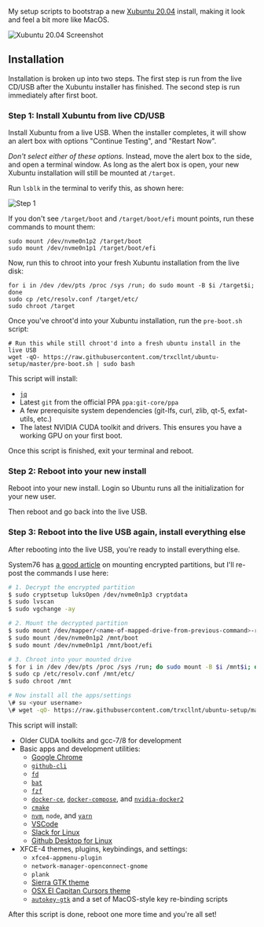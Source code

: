 My setup scripts to bootstrap a new [Xubuntu 20.04](https://xubuntu.org/) install, making it look and feel a bit more like MacOS.

![Xubuntu 20.04 Screenshot](https://media.githubusercontent.com/media/trxcllnt/ubuntu-setup/master/images/screenshot.png)


## Installation

Installation is broken up into two steps. The first step is run from the live CD/USB after the Xubuntu installer has finished. The second step is run immediately after first boot.

### Step 1: Install Xubuntu from live CD/USB

Install Xubuntu from a live USB. When the installer completes, it will show an alert box with options "Continue Testing", and "Restart Now".

_*Don't select either of these options.*_ Instead, move the alert box to the side, and open a terminal window. As long as the alert box is open, your new Xubuntu installation will still be mounted at `/target`.

Run `lsblk` in the terminal to verify this, as shown here:

![Step 1](https://media.githubusercontent.com/media/trxcllnt/ubuntu-setup/master/images/step-1.0.png)

If you don't see `/target/boot` and `/target/boot/efi` mount points, run these commands to mount them:

```shell
sudo mount /dev/nvme0n1p2 /target/boot
sudo mount /dev/nvme0n1p1 /target/boot/efi
```

Now, run this to chroot into your fresh Xubuntu installation from the live disk:

```shell
for i in /dev /dev/pts /proc /sys /run; do sudo mount -B $i /target$i; done
sudo cp /etc/resolv.conf /target/etc/
sudo chroot /target
```

Once you've chroot'd into your Xubuntu installation, run the `pre-boot.sh` script:

```shell
# Run this while still chroot'd into a fresh ubuntu install in the live USB
wget -qO- https://raw.githubusercontent.com/trxcllnt/ubuntu-setup/master/pre-boot.sh | sudo bash
```

This script will install:
* [`jq`](https://stedolan.github.io/jq/)
* Latest `git` from the official PPA `ppa:git-core/ppa`
* A few prerequisite system dependencies (git-lfs, curl, zlib, qt-5, exfat-utils, etc.)
* The latest NVIDIA CUDA toolkit and drivers. This ensures you have a working GPU on your first boot.

Once this script is finished, exit your terminal and reboot.

### Step 2: Reboot into your new install

Reboot into your new install. Login so Ubuntu runs all the initialization for your new user.

Then reboot and go back into the live USB.

### Step 3: Reboot into the live USB again, install everything else

After rebooting into the live USB, you're ready to install everything else.

System76 has [a good article](https://support.system76.com/articles/pop-recovery/#repair) on mounting encrypted partitions, but I'll re-post the commands I use here:

```bash
# 1. Decrypt the encrypted partition
$ sudo cryptsetup luksOpen /dev/nvme0n1p3 cryptdata
$ sudo lvscan
$ sudo vgchange -ay

# 2. Mount the decrypted partition
$ sudo mount /dev/mapper/<name-of-mapped-drive-from-previous-command>-root /mnt
$ sudo mount /dev/nvme0n1p2 /mnt/boot
$ sudo mount /dev/nvme0n1p1 /mnt/boot/efi

# 3. Chroot into your mounted drive
$ for i in /dev /dev/pts /proc /sys /run; do sudo mount -B $i /mnt$i; done
$ sudo cp /etc/resolv.conf /mnt/etc/
$ sudo chroot /mnt

# Now install all the apps/settings
\# su <your username>
\# wget -qO- https://raw.githubusercontent.com/trxcllnt/ubuntu-setup/master/post-boot.sh | bash
```

This script will install:
* Older CUDA toolkits and gcc-7/8 for development
* Basic apps and development utilities:
  * [Google Chrome](https://www.google.com/chrome/index.html)
  * [`github-cli`](https://github.com/github/hub)
  * [`fd`](https://github.com/sharkdp/fd)
  * [`bat`](https://github.com/sharkdp/fd)
  * [`fzf`](https://github.com/junegunn/fzf)
  * [`docker-ce`](https://docs.docker.com/install/linux/docker-ce/ubuntu/), [`docker-compose`](https://github.com/docker/compose), and [`nvidia-docker2`](https://github.com/NVIDIA/nvidia-docker)
  * [`cmake`](https://cmake.org/)
  * [`nvm`](https://github.com/nvm-sh/nvm), `node`, and [`yarn`](https://classic.yarnpkg.com/en/)
  * [VSCode](https://code.visualstudio.com/)
  * [Slack for Linux](https://slack.com/downloads/linux)
  * [Github Desktop for Linux](https://desktop.github.com/)
* XFCE-4 themes, plugins, keybindings, and settings:
  * `xfce4-appmenu-plugin`
  * `network-manager-openconnect-gnome`
  * `plank`
  * [Sierra GTK theme](https://github.com/vinceliuice/Sierra-gtk-theme)
  * [OSX El Capitan Cursors theme](https://www.gnome-look.org/content/show.php/OSX+El+Capitan?content=175749)
  * [`autokey-gtk`](https://github.com/autokey/autokey) and a set of MacOS-style key re-binding scripts

After this script is done, reboot one more time and you're all set!
